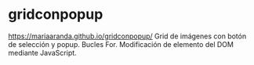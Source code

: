 # gridconpopup
https://mariaaranda.github.io/gridconpopup/
Grid de imágenes con botón de selección y popup.
Bucles For.
Modificación de elemento del DOM mediante JavaScript.
